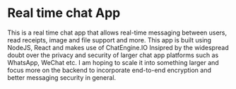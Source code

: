 # Real time chat App

This is a real time chat app that allows real-time messaging between users, read receipts, image and file support and more. This app is built using NodeJS, React and makes use of ChatEngine.IO
Insipred by the widespread doubt over the privacy and security of larger chat app platforms such as WhatsApp, WeChat etc. I am hoping to scale it into something larger and focus more on the backend to incorporate end-to-end encryption and better messaging security in general.
